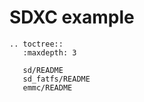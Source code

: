 # SDXC example

```{eval-rst}
.. toctree::
   :maxdepth: 3

   sd/README
   sd_fatfs/README
   emmc/README

```